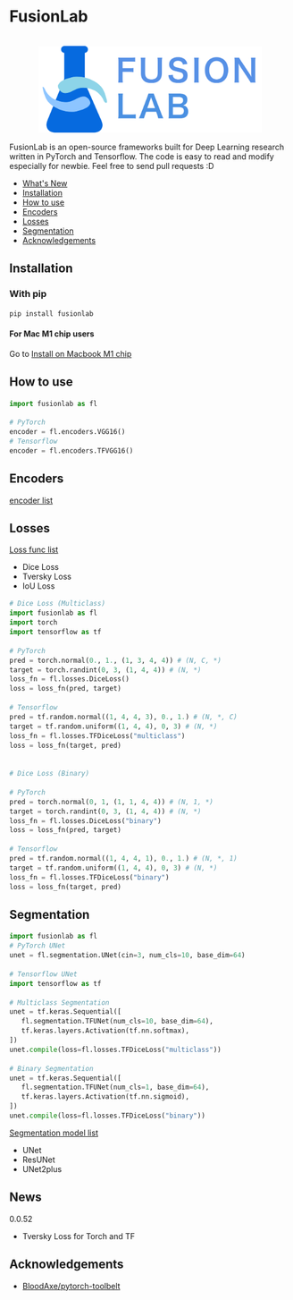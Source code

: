 # FusionLab

<p align="center">
    <br>
    <img src="assets/imgs/fusionlab_banner.png" width="400"/>
    <br>
<p>

FusionLab is an open-source frameworks built for Deep Learning research written in PyTorch and Tensorflow. The code is easy to read and modify 
especially for newbie. Feel free to send pull requests :D

* [What's New](#News)
* [Installation](#Installation)
* [How to use](#How-to-use)
* [Encoders](#Encoders)
* [Losses](#Losses)
* [Segmentation](#Segmentation)
* [Acknowledgements](#Acknowledgements)

## Installation

### With pip

```bash
pip install fusionlab
```

#### For Mac M1 chip users
Go to [Install on Macbook M1 chip](./configs/Install%20on%20Macbook%20M1.md) 

## How to use

```python
import fusionlab as fl

# PyTorch
encoder = fl.encoders.VGG16()
# Tensorflow
encoder = fl.encoders.TFVGG16()

```

## Encoders

[encoder list](fusionlab/encoders/README.md)

## Losses

[Loss func list](fusionlab/losses/README.md)
* Dice Loss
* Tversky Loss
* IoU Loss


```python
# Dice Loss (Multiclass)
import fusionlab as fl
import torch
import tensorflow as tf

# PyTorch
pred = torch.normal(0., 1., (1, 3, 4, 4)) # (N, C, *)
target = torch.randint(0, 3, (1, 4, 4)) # (N, *)
loss_fn = fl.losses.DiceLoss()
loss = loss_fn(pred, target)

# Tensorflow
pred = tf.random.normal((1, 4, 4, 3), 0., 1.) # (N, *, C)
target = tf.random.uniform((1, 4, 4), 0, 3) # (N, *)
loss_fn = fl.losses.TFDiceLoss("multiclass")
loss = loss_fn(target, pred)


# Dice Loss (Binary)

# PyTorch
pred = torch.normal(0, 1, (1, 1, 4, 4)) # (N, 1, *)
target = torch.randint(0, 3, (1, 4, 4)) # (N, *)
loss_fn = fl.losses.DiceLoss("binary")
loss = loss_fn(pred, target)

# Tensorflow
pred = tf.random.normal((1, 4, 4, 1), 0., 1.) # (N, *, 1)
target = tf.random.uniform((1, 4, 4), 0, 3) # (N, *)
loss_fn = fl.losses.TFDiceLoss("binary")
loss = loss_fn(target, pred)


```

## Segmentation

```python
import fusionlab as fl
# PyTorch UNet
unet = fl.segmentation.UNet(cin=3, num_cls=10, base_dim=64)

# Tensorflow UNet
import tensorflow as tf

# Multiclass Segmentation
unet = tf.keras.Sequential([
   fl.segmentation.TFUNet(num_cls=10, base_dim=64),
   tf.keras.layers.Activation(tf.nn.softmax),
])
unet.compile(loss=fl.losses.TFDiceLoss("multiclass"))

# Binary Segmentation
unet = tf.keras.Sequential([
   fl.segmentation.TFUNet(num_cls=1, base_dim=64),
   tf.keras.layers.Activation(tf.nn.sigmoid),
])
unet.compile(loss=fl.losses.TFDiceLoss("binary"))


```

[Segmentation model list](fusionlab/segmentation/README.md)

* UNet
* ResUNet
* UNet2plus

## News

0.0.52

* Tversky Loss for Torch and TF

## Acknowledgements

* [BloodAxe/pytorch-toolbelt](https://github.com/BloodAxe/pytorch-toolbelt)

